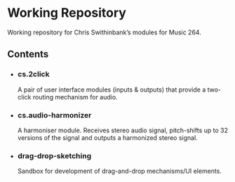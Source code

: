 # Working Repository
Working repository for Chris Swithinbank’s modules for Music 264.

## Contents
* ### cs.2click
	A pair of user interface modules (inputs & outputs) that provide a two-click routing mechanism for audio.
* ### cs.audio-harmonizer
	A harmoniser module. Receives stereo audio signal, pitch-shifts up to 32 versions of the signal and outputs a harmonized stereo signal.
* ### drag-drop-sketching
	Sandbox for development of drag-and-drop mechanisms/UI elements.
